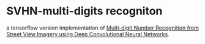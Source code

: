 # SVHN-multi-digits recogniton
a tensorflow version implementation of [Multi-digit Number Recognition from Street View Imagery using Deep Convolutional Neural Networks](https://arxiv.org/pdf/1312.6082).

